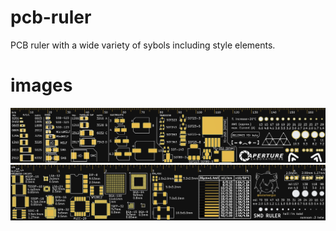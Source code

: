 # pcb-ruler
PCB ruler with a wide variety of sybols including style elements.

# images
![PCB-front](https://raw.githubusercontent.com/kalamangus/pcb-ruler/refs/heads/main/export/images/PCB-front.png)
![PCB-back](https://raw.githubusercontent.com/kalamangus/pcb-ruler/refs/heads/main/export/images/PCB-back.png)
